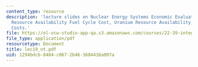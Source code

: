 ```yaml
---
content_type: resource
description: 'lecture slides on Nuclear Energy Systems Economic Evaluations: Uranium
  Resource Availability Fuel Cycle Cost, Uranium Resource Availability, and Fuel Cycle
  Costs.'
file: https://ol-ocw-studio-app-qa.s3.amazonaws.com/courses/22-39-integration-of-reactor-design-operations-and-safety-fall-2006/1294bdcb8484c0672b463684416a097a_lec19_nt.pdf
file_type: application/pdf
resourcetype: Document
title: lec19_nt.pdf
uid: 1294bdcb-8484-c067-2b46-3684416a097a
---
```

